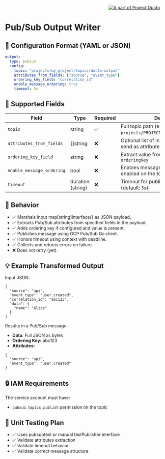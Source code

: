 <!--suppress HtmlDeprecatedAttribute -->
<p align="right">
    <a href="https://github.com/tommed" title="See Project Ducto">
        <img src="../assets/ducto-logo-small.png" alt="A part of Project Ducto"/>
    </a>
</p>

# Pub/Sub Output Writer

## 🔧 Configuration Format (YAML or JSON)
```yaml
output:
  type: pubsub
  config:
    topic: "projects/my-project/topics/ducto-output"
    attributes_from_fields: ["source", "event_type"]
    ordering_key_field: "correlation_id"
    enable_message_ordering: true
    timeout: 5s
```

## 🧩 Supported Fields

| Field	                    | Type              | Required | Description                                                      |
|---------------------------|-------------------|----------|------------------------------------------------------------------|
| `topic`                   | string            | 	✅       | Full topic path (e.g., `projects/PROJECT_ID/topics/TOPIC_NAME`)  |
| `attributes_from_fields`  | []string          | ❌        | 	Optional list of input fields to extract and send as attributes |
| `ordering_key_field`      | string            | ❌        | 	Extract value from a field and use as `orderingKey`             |
| `enable_message_ordering` | bool              | 	❌       | 	Enables message ordering (must be enabled on the topic)         |
| `timeout`                 | duration (string) | ❌        | Timeout for publishing each message (default: `5s`)              |

## 🧪 Behavior
- ✅ Marshals input map[string]interface{} as JSON payload. 
- ✅ Extracts Pub/Sub attributes from specified fields in the payload. 
- ✅ Adds ordering key if configured and value is present. 
- ✅ Publishes message using GCP Pub/Sub Go client. 
- ✅ Honors timeout using context with deadline. 
- ✅ Collects and returns errors on failure. 
- ❌ Does not retry (yet).

## 💡 Example Transformed Output
Input JSON:
```json5
{
  "source": "api",
  "event_type": "user.created",
  "correlation_id": "abc123",
  "data": {
    "name": "Alice"
  }
}
```

Results in a Pub/Sub message:
- **Data:** Full JSON as bytes
- **Ordering Key:** abc123
- **Attributes:**
```json5
{
  "source": "api",
  "event_type": "user.created"
}
```

## 🔒 IAM Requirements
The service account must have:
- `pubsub.topics.publish` permission on the topic

## 🧪 Unit Testing Plan
- ✅ Uses pubsubtest or manual testPublisher interface 
- ✅ Validate attributes extraction 
- ✅ Validate timeout behavior 
- ✅ Validate correct message structure